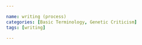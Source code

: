```yaml
---

name: writing (process)
categories: [Basic Terminology, Genetic Criticism]
tags: [writing]

---
```


